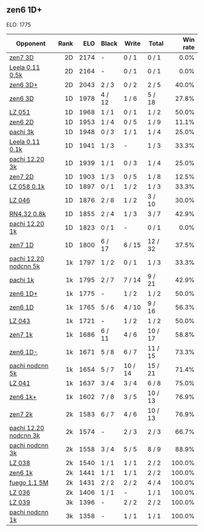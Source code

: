 ## zen6 1D+ ##

ELO: 1775

Opponent | Rank | ELO | Black | Write | Total | Win rate
---------|-----:|----:|-------|-------|-------|-------:
[zen7 3D](zen7%203D.md) | 2D | 2174 | - | 0 / 1 | 0 / 1 | 0.0%
[Leela 0.11 0.5k](Leela%200.11%200.5k.md) | 2D | 2164 | - | 0 / 1 | 0 / 1 | 0.0%
[zen6 3D+](zen6%203D+.md) | 2D | 2043 | 2 / 3 | 0 / 2 | 2 / 5 | 40.0%
[zen6 3D](zen6%203D.md) | 1D | 1978 | 4 / 12 | 1 / 6 | 5 / 18 | 27.8%
[LZ 051](LZ%20051.md) | 1D | 1968 | 1 / 1 | 0 / 1 | 1 / 2 | 50.0%
[zen6 2D](zen6%202D.md) | 1D | 1953 | 1 / 4 | 0 / 5 | 1 / 9 | 11.1%
[pachi 3k](pachi%203k.md) | 1D | 1948 | 0 / 3 | 1 / 1 | 1 / 4 | 25.0%
[Leela 0.11 0.1k](Leela%200.11%200.1k.md) | 1D | 1941 | 1 / 3 | - | 1 / 3 | 33.3%
[pachi 12.20 3k](pachi%2012.20%203k.md) | 1D | 1939 | 1 / 1 | 0 / 3 | 1 / 4 | 25.0%
[zen7 2D](zen7%202D.md) | 1D | 1903 | 1 / 3 | 0 / 5 | 1 / 8 | 12.5%
[LZ 058 0.1k](LZ%20058%200.1k.md) | 1D | 1897 | 0 / 1 | 1 / 2 | 1 / 3 | 33.3%
[LZ 046](LZ%20046.md) | 1D | 1876 | 2 / 8 | 1 / 2 | 3 / 10 | 30.0%
[RN4.32 0.8k](RN4.32%200.8k.md) | 1D | 1855 | 2 / 4 | 1 / 3 | 3 / 7 | 42.9%
[pachi 12.20 1k](pachi%2012.20%201k.md) | 1D | 1823 | 0 / 1 | - | 0 / 1 | 0.0%
[zen7 1D](zen7%201D.md) | 1D | 1800 | 6 / 17 | 6 / 15 | 12 / 32 | 37.5%
[pachi 12.20 nodcnn 5k](pachi%2012.20%20nodcnn%205k.md) | 1k | 1797 | 1 / 2 | 0 / 1 | 1 / 3 | 33.3%
[pachi 1k](pachi%201k.md) | 1k | 1795 | 2 / 7 | 7 / 14 | 9 / 21 | 42.9%
[zen6 1D+](zen6%201D+.md) | 1k | 1775 | - | 1 / 2 | 1 / 2 | 50.0%
[zen6 1D](zen6%201D.md) | 1k | 1765 | 5 / 6 | 4 / 10 | 9 / 16 | 56.3%
[LZ 043](LZ%20043.md) | 1k | 1721 | - | 1 / 2 | 1 / 2 | 50.0%
[zen7 1k](zen7%201k.md) | 1k | 1686 | 6 / 11 | 4 / 6 | 10 / 17 | 58.8%
[zen6 1D-](zen6%201D-.md) | 1k | 1671 | 5 / 8 | 6 / 7 | 11 / 15 | 73.3%
[pachi nodcnn 5k](pachi%20nodcnn%205k.md) | 1k | 1654 | 5 / 7 | 10 / 14 | 15 / 21 | 71.4%
[LZ 041](LZ%20041.md) | 1k | 1637 | 3 / 4 | 3 / 4 | 6 / 8 | 75.0%
[zen6 1k+](zen6%201k+.md) | 1k | 1602 | 7 / 8 | 3 / 5 | 10 / 13 | 76.9%
[zen7 2k](zen7%202k.md) | 2k | 1583 | 6 / 7 | 4 / 6 | 10 / 13 | 76.9%
[pachi 12.20 nodcnn 3k](pachi%2012.20%20nodcnn%203k.md) | 2k | 1574 | - | 2 / 3 | 2 / 3 | 66.7%
[pachi nodcnn 3k](pachi%20nodcnn%203k.md) | 2k | 1558 | 3 / 4 | 5 / 5 | 8 / 9 | 88.9%
[LZ 038](LZ%20038.md) | 2k | 1540 | 1 / 1 | 1 / 1 | 2 / 2 | 100.0%
[zen6 1k](zen6%201k.md) | 2k | 1441 | 1 / 1 | 1 / 1 | 2 / 2 | 100.0%
[fuego 1.1 5M](fuego%201.1%205M.md) | 2k | 1431 | 2 / 2 | 2 / 2 | 4 / 4 | 100.0%
[LZ 036](LZ%20036.md) | 2k | 1406 | 1 / 1 | - | 1 / 1 | 100.0%
[LZ 039](LZ%20039.md) | 3k | 1396 | - | 2 / 2 | 2 / 2 | 100.0%
[pachi nodcnn 1k](pachi%20nodcnn%201k.md) | 3k | 1358 | - | 1 / 1 | 1 / 1 | 100.0%
